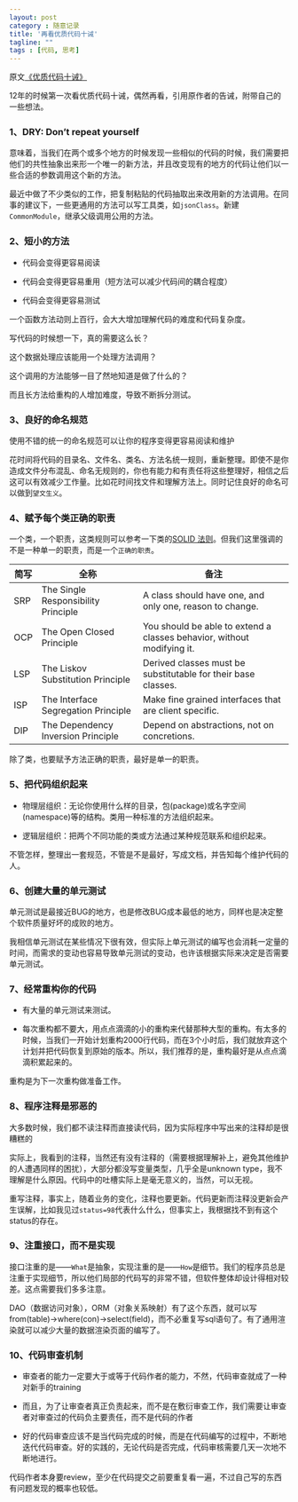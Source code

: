 ```yaml
---
layout: post
category : 随意记录
title: '再看优质代码十诫'
tagline: ""
tags : [代码, 思考]
---
```


原文[《优质代码十诫》](http://coolshell.cn/articles/1007.html)

12年的时候第一次看优质代码十诫，偶然再看，引用原作者的告诫，附带自己的一些想法。

### 1、DRY: Don’t repeat yourself

意味着，当我们在两个或多个地方的时候发现一些相似的代码的时候，我们需要把他们的共性抽象出来形一个唯一的新方法，并且改变现有的地方的代码让他们以一些合适的参数调用这个新的方法。

最近中做了不少类似的工作，把复制粘贴的代码抽取出来改用新的方法调用。在同事的建议下，一些更通用的方法可以写工具类，如`jsonClass`。新建`CommonModule`，继承父级调用公用的方法。

<!--break-->

### 2、短小的方法

- 代码会变得更容易阅读

- 代码会变得更容易重用（短方法可以减少代码间的耦合程度）

- 代码会变得更容易测试

一个函数方法动则上百行，会大大增加理解代码的难度和代码复杂度。

写代码的时候想一下，真的需要这么长？

这个数据处理应该能用一个处理方法调用？

这个调用的方法能够一目了然地知道是做了什么的？

而且长方法给重构的人增加难度，导致不断拆分测试。

### 3、良好的命名规范

使用不错的统一的命名规范可以让你的程序变得更容易阅读和维护

花时间将代码的目录名、文件名、类名、方法名统一规则，重新整理。即使不是你造成文件分布混乱、命名无规则的，你也有能力和有责任将这些整理好，相信之后这可以有效减少工作量。比如花时间找文件和理解方法上。同时记住良好的命名可以做到`望文生义`。

### 4、赋予每个类正确的职责

一个类，一个职责，这类规则可以参考一下类的[SOLID 法则](http://butunclebob.com/ArticleS.UncleBob.PrinciplesOfOod)。但我们这里强调的不是一种单一的职责，而是一个`正确的职责`。

|简写   |             全称                   |          备注
|-------|------------------------------------|------------------
|SRP	|The Single Responsibility Principle |A class should have one, and only one, reason to change.
|OCP	|The Open Closed Principle	         |You should be able to extend a classes behavior, without modifying it.
|LSP	|The Liskov Substitution Principle	 |Derived classes must be substitutable for their base classes.
|ISP	|The Interface Segregation Principle |Make fine grained interfaces that are client specific.
|DIP	|The Dependency Inversion Principle	 |Depend on abstractions, not on concretions.

除了类，也要赋予方法正确的职责，最好是单一的职责。

### 5、把代码组织起来

- 物理层组织：无论你使用什么样的目录，包(package)或名字空间(namespace)等的结构。类用一种标准的方法组织起来。

- 逻辑层组织：把两个不同功能的类或方法通过某种规范联系和组织起来。

不管怎样，整理出一套规范，不管是不是最好，写成文档，并告知每个维护代码的人。

### 6、创建大量的单元测试

单元测试是最接近BUG的地方，也是修改BUG成本最低的地方，同样也是决定整个软件质量好坏的成败的地方。

我相信单元测试在某些情况下很有效，但实际上单元测试的编写也会消耗一定量的时间，而需求的变动也容易导致单元测试的变动，也许该根据实际来决定是否需要单元测试。

### 7、经常重构你的代码

- 有大量的单元测试来测试。

- 每次重构都不要大，用点点滴滴的小的重构来代替那种大型的重构。有太多的时候，当我们一开始计划重构2000行代码，而在3个小时后，我们就放弃这个计划并把代码恢复到原始的版本。所以，我们推荐的是，重构最好是从点点滴滴积累起来的。

重构是为下一次重构做准备工作。

### 8、程序注释是邪恶的

大多数时候，我们都不读注释而直接读代码，因为实际程序中写出来的注释却是很糟糕的

实际上，我看到的注释，当然还有没有注释的（需要根据理解补上，避免其他维护的人遭遇同样的困扰），大部分都没写变量类型，几乎全是unknown type，我不理解是什么原因。代码中的吐槽实际上是毫无意义的，当然，可以无视。

重写注释，事实上，随着业务的变化，注释也要更新。代码更新而注释没更新会产生误解，比如我见过`status=98`代表什么什么，但事实上，我根据找不到有这个status的存在。

### 9、注重接口，而不是实现

接口注重的是——`What`是抽象，实现注重的是——`How`是细节。我们的程序员总是注重于实现细节，所以他们局部的代码写的非常不错，但软件整体却设计得相对较差。这点需要我们多多注意。

DAO（数据访问对象），ORM（对象关系映射）有了这个东西，就可以写from(table)->where(con)->select(field)，而不必重复写sql语句了。有了通用渲染就可以减少大量的数据渲染页面的编写了。

### 10、代码审查机制

- 审查者的能力一定要大于或等于代码作者的能力，不然，代码审查就成了一种对新手的training

- 而且，为了让审查者真正负责起来，而不是在敷衍审查工作，我们需要让审查者对审查过的代码负主要责任，而不是代码的作者

- 好的代码审查应该不是当代码完成的时候，而是在代码编写的过程中，不断地迭代代码审查。好的实践的，无论代码是否完成，代码审核需要几天一次地不断地进行。

代码作者本身要review，至少在代码提交之前要重复看一遍，不过自己写的东西有问题发现的概率也较低。